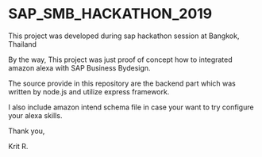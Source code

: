 # SAP_SMB_HACKATHON_2019
This project was developed during sap hackathon session at Bangkok, Thailand

By the way, This project was just proof of concept how to integrated amazon alexa with SAP Business Bydesign.

The source provide in this repository are the backend part which was written by node.js and utilize express framework.

I also include amazon intend schema file in case your want to try configure your alexa skills.


Thank you,

Krit R.


